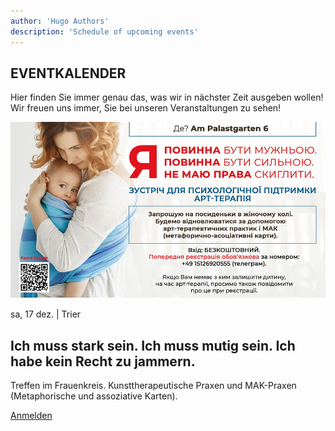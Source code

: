 ```yaml
---
author: 'Hugo Authors'
description: 'Schedule of upcoming events'
---
```


<div class='container m-auto'>
    <h2 class='text-red-600 font-bold 3xl:text-4xl text-2xl px-7 mb-4'>EVENTKALENDER</h2>
    <p class='px-7 mb-4'>Hier finden Sie immer genau das, was wir in nächster Zeit ausgeben wollen!<br>
        Wir freuen uns immer, Sie bei unseren Veranstaltungen zu sehen!</p>
</div>

<div class='container mx-auto my-6 px-7'>
    <!-- Left-img block 
    <div class='grid lg:grid-cols-2 grid-cols-1 border border-red-600 mb-6'>
        <div class='overflow-hidden'>
            <img src='/calendarImg/e57edb_d1e4b548b92f484f891319cd0a59236f_mv2.jpg' class='w-full object-cover  transition-transform transform hover:scale-110'>
        </div>
        <div class='text-justify my-auto p-6 '>
            <p>so, 11 dez. | Mergener Hof e.V.</p>
            <h2 class='3xl:text-4xl text-2xl font-bold my-4 text-left'>Ukrainische Abendparty "Kalita"</h2>
            <p class='mb-4'>Freunde, wir laden Sie zu einer echten ukrainischen Party ein: - mit einer Stickerei-Meisterklasse; - Ukrainische Volkslieder und Volkshumor; - leckere Leckereien. Die Gastgeberin des Abends wird die unvergleichliche Tante Sonia (talentierte Schauspielerin, ukrainische Sängerin - Yaryna Sonyachna) sein.</p>
            <a href='https://docs.google.com/forms/d/e/1FAIpQLSd91BiSuBVD5w9SgOIotsghWuYbdT7v5GKyxtRgBhLVXxHy7w/viewform?usp=sharing' class='uppercase text-white bg-red-600 px-6 py-2 hover:bg-red-800'>Anmelden</a>
        </div>
    </div>
    -->
    <!-- right-img block -->
    <div class='grid lg:grid-cols-2 grid-cols-1 border border-red-600'>
        <div class='overflow-hidden'>
            <img src='/calendarImg/e57edb_413c5ce542e8423fad5c44330cce596b_mv2.jpg' class='w-full object-cover transition-transform transform hover:scale-110'>
        </div>
        <div class='text-justify my-auto p-6 lg:order-first'>
            <p>sa, 17 dez. | Trier</p>
            <h2 class='3xl:text-4xl text-2xl font-bold my-4 text-left'>Ich muss stark sein. Ich muss mutig sein. Ich habe kein Recht zu jammern.</h2>
            <p class='mb-4'>Treffen im Frauenkreis. Kunsttherapeutische Praxen und MAK-Praxen (Metaphorische und assoziative Karten).</p>
            <a href='#' class='uppercase text-white bg-red-600 px-6 py-2 hover:bg-red-800'>Anmelden</a>
        </div>
    </div>
</div>